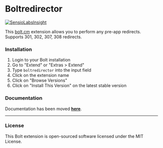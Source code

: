 Boltredirector
======================

[![SensioLabsInsight](https://insight.sensiolabs.com/projects/fc90e516-e209-4638-9877-19d18d984ba9/mini.png)](https://insight.sensiolabs.com/projects/fc90e516-e209-4638-9877-19d18d984ba9)

This [bolt.cm](https://bolt.cm/) extension allows you to perform any pre-app redirects. Supports 301, 302, 307, 308 redirects.

### Installation
1. Login to your Bolt installation
2. Go to "Extend" or "Extras > Extend"
3. Type `boltredirector` into the input field
4. Click on the extension name
5. Click on "Browse Versions"
6. Click on "Install This Version" on the latest stable version

### Documentation

Documentation has been moved **[here](https://github.com/sahassar/boltredirector/wiki)**.

- - -

### License

This Bolt extension is open-sourced software licensed under the MIT License.
